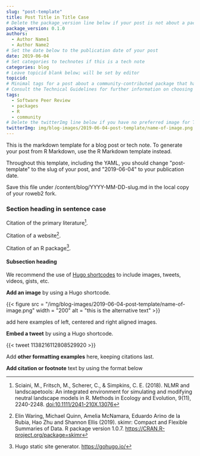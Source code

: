 ```yaml
---
slug: "post-template"
title: Post Title in Title Case
# Delete the package_version line below if your post is not about a package
package_version: 0.1.0
authors:
  - Author Name1
  - Author Name2
# Set the date below to the publication date of your post
date: 2019-06-04
# Set categories to technotes if this is a tech note
categories: blog
# Leave topicid blank below; will be set by editor
topicid:
# Minimal tags for a post about a community-contributed package that has passed software peer review are listed below
# Consult the Technical Guidelines for further information on choosing tags
tags:
  - Software Peer Review
  - packages
  - R
  - community
# Delete the twitterImg line below if you have no preferred image for Twitter cards 
twitterImg: img/blog-images/2019-06-04-post-template/name-of-image.png
---
```


This is the markdown template for a blog post or tech note. To generate your post from R Markdown, use the R Markdown template instead.

Throughout this template, including the YAML, you should change "post-template" to the slug of your post, and "2019-06-04" to your publication date.

Save this file under /content/blog/YYYY-MM-DD-slug.md in the local copy of your roweb2 fork.

### Section heading in sentence case

Citation of the primary literature[^1]. 

Citation of a website[^2]. 

Citation of an R package[^3].

#### Subsection heading

We recommend the use of [Hugo shortcodes](https://gohugo.io/content-management/shortcodes/) to include images, tweets, videos, gists, etc.

**Add an image** by using a Hugo shortcode.

{{< figure src = "/img/blog-images/2019-06-04-post-template/name-of-image.png" width = "200" alt = "this is the alternative text" >}}

add here examples of left, centered and right aligned images.

**Embed a tweet** by using a Hugo shortcode. 

{{< tweet 1138216112808529920 >}}

Add **other formatting examples** here, keeping citations last.


**Add citation or footnote** text by using the format below 

[^1]: Sciaini, M., Fritsch, M., Scherer, C., & Simpkins, C. E. (2018). NLMR and landscapetools: An integrated environment for simulating and modifying neutral landscape models in R. Methods in Ecology and Evolution, 9(11), 2240-2248. [doi:10.1111/2041-210X.13076](https://doi.org/10.1111/2041-210X.13076)
[^2]: Elin Waring, Michael Quinn, Amelia McNamara, Eduardo Arino de la Rubia, Hao Zhu and Shannon Ellis (2019). skimr: Compact and Flexible Summaries of Data. R package version 1.0.7. https://CRAN.R-project.org/package=skimr
[^3]: Hugo static site generator. https://gohugo.io/